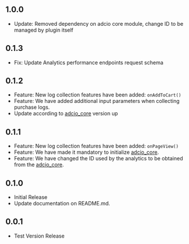 ## 1.0.0
* Update: Removed dependency on adcio core module, change ID to be managed by plugin itself

## 0.1.3
* Fix: Update Analytics performance endpoints request schema

## 0.1.2

* Feature: New log collection features have been added: `onAddToCart()`
* Feature: We have added additional input parameters when collecting purchase logs.
* Update according to [adcio_core](https://central.sonatype.com/artifact/io.github.corca-ai/adcio_core) version up

## 0.1.1

* Feature: New log collection features have been added: `onPageView()`
* Feature: We have made it mandatory to initialize [adcio_core](https://central.sonatype.com/artifact/io.github.corca-ai/adcio_core).
* Feature: We have changed the ID used by the analytics to be obtained from the [adcio_core](https://central.sonatype.com/artifact/io.github.corca-ai/adcio_core).

## 0.1.0

* Initial Release
* Update documentation on README.md. 

## 0.0.1

* Test Version Release
